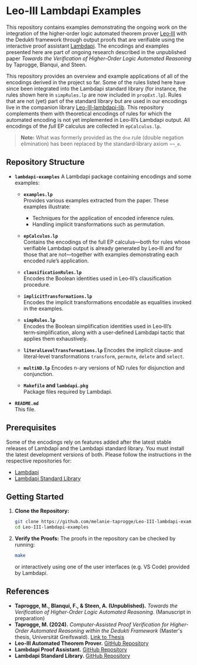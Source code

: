 # Leo-III Lambdapi Examples


This repository contains examples demonstrating the ongoing work on the integration of the higher‑order logic automated theorem prover [Leo‑III](https://github.com/leoprover/Leo-III) with the Dedukti framework through output proofs that are verifiable using the interactive proof assistant [Lambdapi](https://github.com/Deducteam/lambdapi). The encodings and examples presented here are part of ongoing research described in the unpublished paper *Towards the Verification of Higher-Order Logic Automated Reasoning* by Taprogge, Blanqui, and Steen.

This repository provides an overview and example applications of all of the encodings derived in the project so far. Some of the rules listed here have since been integrated into the Lambdapi standard library (for instance, the rules shown here in `simpRules.lp` are now included in `propExt.lp`). Rules that are not (yet) part of the standard library but are used in our encodings live in the companion library [Leo-III-lambdapi-lib](https://github.com/melanie-taprogge/Leo-III-lambdapi-lib). This repository complements them with theoretical encodings of rules for which the automated encoding is not yet implemented in Leo‑III’s Lambdapi output. All encodings of the *full* EP calculus are collected in `epCalculus.lp`.

> **Note:** What was formerly provided as the `dne` rule (double negation elimination) has been replaced by the standard‑library axiom `¬¬_e`.


## Repository Structure

- **`lambdapi-examples`**
  A Lambdapi package containing encodings and some examples:
  
  - **`examples.lp`**  
    Provides various examples extracted from the paper. These examples illustrate:
    - Techniques for the application of encoded inference rules.
    - Handling implicit transformations such as permutation.

  - **`epCalculus.lp`**  
    Contains the encodings of the full EP calculus—both for rules whose verifiable Lambdapi output is already generated by Leo‑III and for those that are not—together with examples demonstrating each encoded rule’s application.

  - **`clausificationRules.lp`**  
    Encodes the Boolean identities used in Leo‑III’s clausification procedure.

  - **`implicitTransformations.lp`**  
    Encodes the implicit transformations encodable as equalities invoked in the examples.

  - **`simpRules.lp`**  
    Encodes the Boolean simplification identities used in Leo‑III’s term‑simplification, along with a user‑defined Lambdapi tactic that applies them exhaustively.

  - **`literalLevelTransformations.lp`**
    Encodes the implicit clause‑ and literal‑level transformations `transform`, `permute`, `delete` and `select`. 

  - **`multiND.lp`**
    Encodes n-ary versions of ND rules for disjunction and conjunction. 
  
  - **`Makefile` and `lambdapi.pkg`**  
    Package files required by Lambdapi.

- **`README.md`**  
  This file.

## Prerequisites

Some of the encodings rely on features added after the latest stable releases of Lambdapi and the Lambdapi standard library. You must install the latest development versions of both. Please follow the instructions in the respective repositories for:
- [Lambdapi](https://github.com/Deducteam/lambdapi)
- [Lambdapi Standard Library](https://github.com/Deducteam/lambdapi-stdlib)


## Getting Started

1. **Clone the Repository:**
   ```bash
   git clone https://github.com/melanie-taprogge/Leo-III-lambdapi-examples.git
   cd Leo-III-lambdapi-examples

2. **Verify the Proofs:**
   The proofs in the repository can be checked by running:
   ```bash
   make
   ```
   or interactively using one of the user interfaces (e.g. VS Code) provided by Lambdapi.

  ## References

- **Taprogge, M., Blanqui, F., & Steen, A. (Unpublished).** *Towards the Verification of Higher-Order Logic Automated Reasoning*. (Manuscript in preparation)
- **Taprogge, M. (2024).** *Computer-Assisted Proof Verification for Higher-Order Automated Reasoning within the Dedukti Framework* (Master's thesis, Universität Greifswald). [Link to Thesis](https://inria.hal.science/hal-04733263)
- **Leo-III Automated Theorem Prover.** [GitHub Repository](https://github.com/leoprover/Leo-III)
- **Lambdapi Proof Assistant.** [GitHub Repository](https://github.com/Deducteam/lambdapi)
- **Lambdapi Standard Library.** [GitHub Repository](https://github.com/Deducteam/lambdapi-stdlib)
